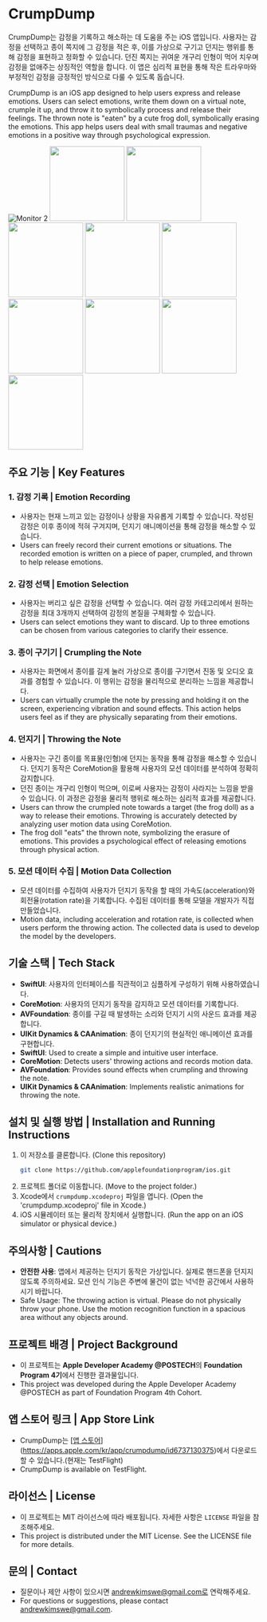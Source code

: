 # CrumpDump

CrumpDump는 감정을 기록하고 해소하는 데 도움을 주는 iOS 앱입니다. 사용자는 감정을 선택하고 종이 쪽지에 그 감정을 적은 후, 이를 가상으로 구기고 던지는 행위를 통해 감정을 표현하고 정화할 수 있습니다. 던진 쪽지는 귀여운 개구리 인형이 먹어 치우며 감정을 없애주는 상징적인 역할을 합니다. 이 앱은 심리적 표현을 통해 작은 트라우마와 부정적인 감정을 긍정적인 방식으로 다룰 수 있도록 돕습니다.

CrumpDump is an iOS app designed to help users express and release emotions. Users can select emotions, write them down on a virtual note, crumple it up, and throw it to symbolically process and release their feelings. The thrown note is "eaten" by a cute frog doll, symbolically erasing the emotions. This app helps users deal with small traumas and negative emotions in a positive way through psychological expression.

![Monitor 2](https://github.com/user-attachments/assets/1cf2e8f8-72b0-4443-8d0f-6d805e0227e1)
<img src="https://github.com/user-attachments/assets/8c3f3f8c-58d7-4d0b-99d3-5e36d4e34d5a" width="150" style="display:inline-block;">
<img src="https://github.com/user-attachments/assets/615f9747-1199-41b0-ba0b-105c1f87ecfe" width="150" style="display:inline-block;">
<img src="https://github.com/user-attachments/assets/bca1ec21-8970-4795-b4e4-59efa35e4459" width="150" style="display:inline-block;">
<img src="https://github.com/user-attachments/assets/632aa9ba-cdf7-4dce-9809-bd8143b5f097" width="150" style="display:inline-block;">
<img src="https://github.com/user-attachments/assets/47647f2b-7c48-4923-9ba8-c983634687b2" width="150" style="display:inline-block;">
<img src="https://github.com/user-attachments/assets/c389e896-4c4d-4573-a8ef-f1e32da1a7f1" width="150" style="display:inline-block;">
<img src="https://github.com/user-attachments/assets/ff2bd8d4-7985-4a66-9a14-da8215075a05" width="150" style="display:inline-block;">
<img src="https://github.com/user-attachments/assets/1fff4e7f-d5f7-4997-8baa-83cf71d46e6c" width="150" style="display:inline-block;">
<img src="https://github.com/user-attachments/assets/875f4495-e17f-4c22-8d6a-b0654a5ef1b6" width="150" style="display:inline-block;">

## 주요 기능 | Key Features

### 1. 감정 기록 | Emotion Recording
- 사용자는 현재 느끼고 있는 감정이나 상황을 자유롭게 기록할 수 있습니다. 작성된 감정은 이후 종이에 적혀 구겨지며, 던지기 애니메이션을 통해 감정을 해소할 수 있습니다.
- Users can freely record their current emotions or situations. The recorded emotion is written on a piece of paper, crumpled, and thrown to help release emotions.

### 2. 감정 선택 | Emotion Selection
- 사용자는 버리고 싶은 감정을 선택할 수 있습니다. 여러 감정 카테고리에서 원하는 감정을 최대 3개까지 선택하여 감정의 본질을 구체화할 수 있습니다.
- Users can select emotions they want to discard. Up to three emotions can be chosen from various categories to clarify their essence.

### 3. 종이 구기기 | Crumpling the Note
- 사용자는 화면에서 종이를 길게 눌러 가상으로 종이를 구기면서 진동 및 오디오 효과를 경험할 수 있습니다. 이 행위는 감정을 물리적으로 분리하는 느낌을 제공합니다.
- Users can virtually crumple the note by pressing and holding it on the screen, experiencing vibration and sound effects. This action helps users feel as if they are physically separating from their emotions.

### 4. 던지기 | Throwing the Note
- 사용자는 구긴 종이를 목표물(인형)에 던지는 동작을 통해 감정을 해소할 수 있습니다. 던지기 동작은 CoreMotion을 활용해 사용자의 모션 데이터를 분석하여 정확히 감지합니다.
- 던진 종이는 개구리 인형이 먹으며, 이로써 사용자는 감정이 사라지는 느낌을 받을 수 있습니다. 이 과정은 감정을 물리적 행위로 해소하는 심리적 효과를 제공합니다.
- Users can throw the crumpled note towards a target (the frog doll) as a way to release their emotions. Throwing is accurately detected by analyzing user motion data using CoreMotion.
- The frog doll "eats" the thrown note, symbolizing the erasure of emotions. This provides a psychological effect of releasing emotions through physical action.

### 5. 모션 데이터 수집 | Motion Data Collection
- 모션 데이터를 수집하여 사용자가 던지기 동작을 할 때의 가속도(acceleration)와 회전율(rotation rate)을 기록합니다. 수집된 데이터를 통해 모델을 개발자가 직접 만들었습니다.
- Motion data, including acceleration and rotation rate, is collected when users perform the throwing action. The collected data is used to develop the model by the developers.

## 기술 스택 | Tech Stack
- **SwiftUI**: 사용자의 인터페이스를 직관적이고 심플하게 구성하기 위해 사용하였습니다.
- **CoreMotion**: 사용자의 던지기 동작을 감지하고 모션 데이터를 기록합니다.
- **AVFoundation**: 종이를 구길 때 발생하는 소리와 던지기 시의 사운드 효과를 제공합니다.
- **UIKit Dynamics & CAAnimation**: 종이 던지기의 현실적인 애니메이션 효과를 구현합니다.
- **SwiftUI**: Used to create a simple and intuitive user interface.
- **CoreMotion**: Detects users' throwing actions and records motion data.
- **AVFoundation**: Provides sound effects when crumpling and throwing the note.
- **UIKit Dynamics & CAAnimation**: Implements realistic animations for throwing the note.

## 설치 및 실행 방법 | Installation and Running Instructions
1. 이 저장소를 클론합니다. (Clone this repository)
   ```bash
   git clone https://github.com/applefoundationprogram/ios.git
   ```
2. 프로젝트 폴더로 이동합니다. (Move to the project folder.)
3. Xcode에서 `crumpdump.xcodeproj` 파일을 엽니다. (Open the 'crumpdump.xcodeproj' file in Xcode.)
4. iOS 시뮬레이터 또는 물리적 장치에서 실행합니다. (Run the app on an iOS simulator or physical device.)

## 주의사항 | Cautions
- **안전한 사용**: 앱에서 제공하는 던지기 동작은 가상입니다. 실제로 핸드폰을 던지지 않도록 주의하세요. 모션 인식 기능은 주변에 물건이 없는 넉넉한 공간에서 사용하시기 바랍니다.
- Safe Usage: The throwing action is virtual. Please do not physically throw your phone. Use the motion recognition function in a spacious area without any objects around.

## 프로젝트 배경 | Project Background
- 이 프로젝트는 **Apple Developer Academy @POSTECH**의 **Foundation Program 4기**에서 진행한 결과물입니다.
- This project was developed during the Apple Developer Academy @POSTECH as part of Foundation Program 4th Cohort.

## 앱 스토어 링크 | App Store Link
- CrumpDump는 [[앱 스토어](https://testflight.apple.com/join/mh7q81Vs)](https://apps.apple.com/kr/app/crumpdump/id6737130375)에서 다운로드할 수 있습니다.(현재는 TestFlight)
- CrumpDump is available on TestFlight.

## 라이선스 | License
- 이 프로젝트는 MIT 라이선스에 따라 배포됩니다. 자세한 사항은 `LICENSE` 파일을 참조해주세요.
- This project is distributed under the MIT License. See the LICENSE file for more details.

## 문의 | Contact
- 질문이나 제안 사항이 있으시면 andrewkimswe@gmail.com로 연락해주세요.
- For questions or suggestions, please contact andrewkimswe@gmail.com.

